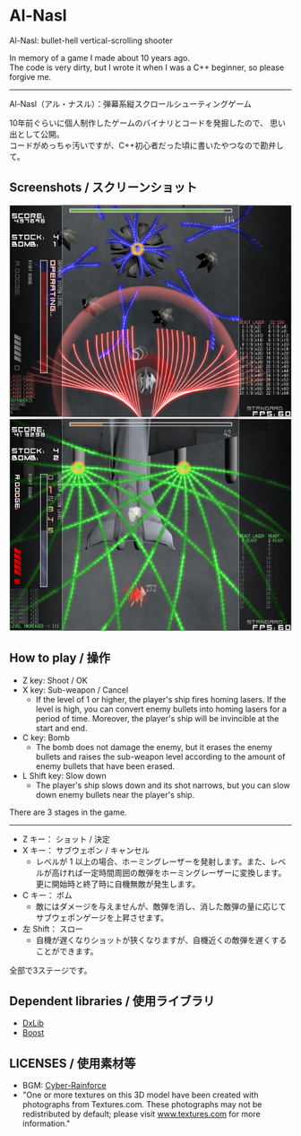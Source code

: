 # Al-Nasl

Al-Nasl: bullet-hell vertical-scrolling shooter

In memory of a game I made about 10 years ago.  
The code is very dirty, but I wrote it when I was a C++ beginner, so please forgive me.

---

Al-Nasl（アル・ナスル）：弾幕系縦スクロールシューティングゲーム

10年前ぐらいに個人制作したゲームのバイナリとコードを発掘したので、
思い出として公開。  
コードがめっちゃ汚いですが、C++初心者だった頃に書いたやつなので勘弁して。

## Screenshots / スクリーンショット

![](screenshots/ss1.png)
![](screenshots/ss2.png)

## How to play / 操作

- Z key: Shoot / OK
- X key: Sub-weapon / Cancel
  - If the level of 1 or higher, the player's ship fires homing lasers. If the level is high, you can convert enemy bullets into homing lasers for a period of time. Moreover, the player's ship will be invincible at the start and end.
- C key: Bomb
  - The bomb does not damage the enemy, but it erases the enemy bullets and raises the sub-weapon level according to the amount of enemy bullets that have been erased.
- L Shift key: Slow down
  - The player's ship slows down and its shot narrows, but you can slow down enemy bullets near the player's ship.

There are 3 stages in the game.

---

- Z キー： ショット / 決定
- X キー： サブウェポン / キャンセル
  - レベルが 1 以上の場合、ホーミングレーザーを発射します。また、レベルが高ければ一定時間周囲の敵弾をホーミングレーザーに変換します。更に開始時と終了時に自機無敵が発生します。
- C キー： ボム
  - 敵にはダメージを与えませんが、敵弾を消し、消した敵弾の量に応じてサブウェポンゲージを上昇させます。
- 左 Shift： スロー
  - 自機が遅くなりショットが狭くなりますが、自機近くの敵弾を遅くすることができます。


全部で3ステージです。

## Dependent libraries / 使用ライブラリ

- [DxLib]( https://dxlib.xsrv.jp/ )
- [Boost]( https://www.boost.org/ )

## LICENSES / 使用素材等

- BGM: [Cyber-Rainforce]( https://cyber-rainforce.net/ )
- "One or more textures on this 3D model have been created with photographs from Textures.com. These photographs may not be redistributed by default; please visit www.textures.com for more information."